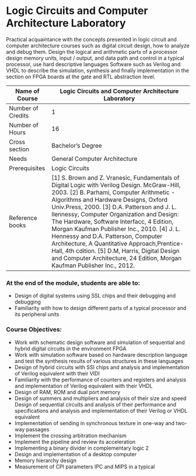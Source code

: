 
# Logic Circuits and Computer Architecture Laboratory

Practical acquaintance with the concepts presented in logic circuit and computer architecture courses such as digital circuit design, how to analyze and debug them. Design the logical and arithmetic parts of a processor design memory units, input / output, and data path and control in a typical processor, use hard descriptive languages Software such as Verilog and VHDL to describe the simulation, synthesis and finally implementation in the section on FPGA boards at the gate and RTL abstraction level.

| Name of Course |	Logic Circuits and Computer Architecture Laboratory |
|---|---|
| Number of Credits | 1 |
| Number of Hours | 16 | 
| Cross section | Bachelor’s Degree | 
| Needs | General Computer Architecture |
| Prerequisites | Logic Circuits | 
| Reference books | [1] S. Brown and Z. Vranesic, Fundamentals of Digital Logic with Verilog Design. McGraw-Hill, 2003. [2] B. Parhami, Computer Arithmetic - Algorithms and Hardware Designs, Oxford Univ.Press, 2000. [3] D.A. Patterson and J. L. llennessy, Computer Organization and Design: The Hardware, Software Interfacc, 4 Edition, Morgan Kaufman Publisher Inc., 2010. [4] J. L. Hennessy and D.A. Patterson, Computer Architecture, A Quantitative Approach,Prentice-Hall, 4th cdition. [5] D.M, Harris, Digital Design and Computer Architecture, 24 Edition, Morgan Kaufman Publisher Inc., 2012. |

### At the end of the module, students are able to:

- Design of digital systems using SSL chips and their debugging and debugging
- Familiarity with how to design different parts of a typical processor and its peripheral units


### Course Objectives:

- Work with schematic design software and simulation of sequential and hybrid digital circuits in the environment FPGA
- Work with simulation software based on hardware description language and test the synthesis results of various structures in these languages
- Design of hybrid circuits with SSI chips and analysis and implementation of Verilog equivalent with their VIDI
- Familiarity with the performance of counters and registers and analysis and implementation of Verilog equivalent with their VHDL
- Design of RAM, ROM and dual port memory
- Design of summers and multipliers and analysis of their size and speed Design of sequential circuits and analysis of their performance and specifications and analysis and implementation of their Verilog or VHDL equivalent
- Implementation of sending in synchronous texture in one-way and two-way passages
- Implement the crossing arbitration mechanism
- Implement the pipeline and review its acceleration
- Implementing a binary divider in complementary logic 2
- Design and implementation of a desktop computer
- Memory hierarchy design
- Measurement of CPI parameters IPC and MIPS in a typical


		
		
		
		
		
		
		